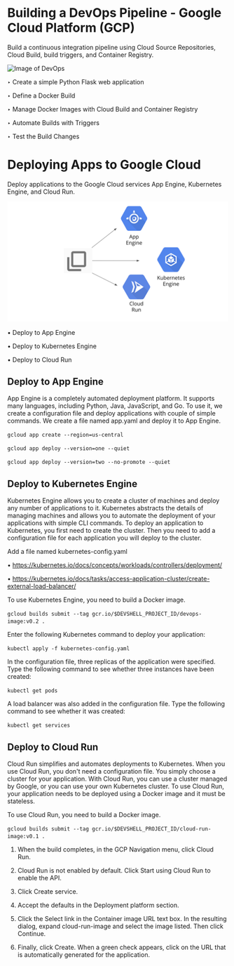 # Building a DevOps Pipeline - Google Cloud Platform (GCP)

Build a continuous integration pipeline using Cloud Source Repositories, Cloud Build, build triggers, and Container Registry.


![Image of DevOps](https://github.com/IamVigneshC/DevOpsPipelineCI/blob/master/templates/1.jpg)


‣ Create a simple Python Flask web application

‣ Define a Docker Build

‣ Manage Docker Images with Cloud Build and Container Registry

‣ Automate Builds with Triggers

‣ Test the Build Changes


# Deploying Apps to Google Cloud

Deploy applications to the Google Cloud services App Engine, Kubernetes Engine, and Cloud Run.

![Image of Deploy](https://github.com/IamVigneshC/GCP-DevOpsPipelineContinuousIntegration-Deployment/blob/master/templates/2.png)

•	Deploy to App Engine

•	Deploy to Kubernetes Engine

•	Deploy to Cloud Run


## Deploy to App Engine

App Engine is a completely automated deployment platform. It supports many languages, including Python, Java, JavaScript, and Go. To use it, we create a configuration file and deploy applications with couple of simple commands. We create a file named app.yaml and deploy it to App Engine.


` gcloud app create --region=us-central `

` gcloud app deploy --version=one --quiet `

` gcloud app deploy --version=two --no-promote --quiet `


## Deploy to Kubernetes Engine

Kubernetes Engine allows you to create a cluster of machines and deploy any number of applications to it. Kubernetes abstracts the details of managing machines and allows you to automate the deployment of your applications with simple CLI commands. To deploy an application to Kubernetes, you first need to create the cluster. Then you need to add a configuration file for each application you will deploy to the cluster.

Add a file named kubernetes-config.yaml 

•	https://kubernetes.io/docs/concepts/workloads/controllers/deployment/

•	https://kubernetes.io/docs/tasks/access-application-cluster/create-external-load-balancer/

To use Kubernetes Engine, you need to build a Docker image.

` gcloud builds submit --tag gcr.io/$DEVSHELL_PROJECT_ID/devops-image:v0.2 . `

Enter the following Kubernetes command to deploy your application:

` kubectl apply -f kubernetes-config.yaml `

In the configuration file, three replicas of the application were specified. Type the following command to see whether three instances have been created:

` kubectl get pods `

A load balancer was also added in the configuration file. Type the following command to see whether it was created:

` kubectl get services `


## Deploy to Cloud Run

Cloud Run simplifies and automates deployments to Kubernetes. When you use Cloud Run, you don't need a configuration file. You simply choose a cluster for your application. With Cloud Run, you can use a cluster managed by Google, or you can use your own Kubernetes cluster.
To use Cloud Run, your application needs to be deployed using a Docker image and it must be stateless.

To use Cloud Run, you need to build a Docker image.

` gcloud builds submit --tag gcr.io/$DEVSHELL_PROJECT_ID/cloud-run-image:v0.1 . `

1.	When the build completes, in the GCP Navigation menu, click Cloud Run.

2.	Cloud Run is not enabled by default. Click Start using Cloud Run to enable the API.

3.	Click Create service.

4.	Accept the defaults in the Deployment platform section.

5.	Click the Select link in the Container image URL text box. In the resulting dialog, expand cloud-run-image and select the image listed. Then click Continue.

6.	Finally, click Create. When a green check appears, click on the URL that is automatically generated for the application.








